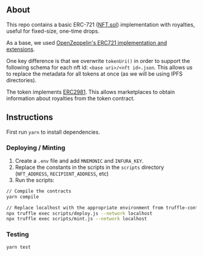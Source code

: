## About

This repo contains a basic ERC-721 ([NFT.sol](contracts/NFT.sol)) implementation with royalties, useful for fixed-size, one-time drops.  

As a base, we used [OpenZeppelin's ERC721 implementation and extensions](https://github.com/OpenZeppelin/openzeppelin-contracts/tree/master/contracts/token/ERC721).

One key difference is that we overwrite `tokenUri()` in order to support the following schema for each nft id: `<base uri>/<nft id>.json`. This allows us to replace the metadata for all tokens at once (as we will be using IPFS directories).

The token implements [ERC2981](https://eips.ethereum.org/EIPS/eip-2981). This allows marketplaces to obtain information about royalties from the token contract.

## Instructions

First run `yarn` to install dependencies.

### Deploying / Minting

1. Create a `.env` file and add `MNEMONIC` and `INFURA_KEY`.
2. Replace the constants in the scripts in the `scripts` directory (`NFT_ADDRESS`, `RECIPIENT_ADDRESS`, etc)
3. Run the scripts:

```bash
// Compile the contracts
yarn compile

// Replace localhost with the appropriate environment from truffle-config.js
npx truffle exec scripts/deploy.js --network localhost
npx truffle exec scripts/mint.js --network localhost
```

### Testing

`yarn test`
